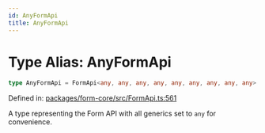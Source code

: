 ```yaml
---
id: AnyFormApi
title: AnyFormApi
---
```


<!-- DO NOT EDIT: this page is autogenerated from the type comments -->

# Type Alias: AnyFormApi

```ts
type AnyFormApi = FormApi<any, any, any, any, any, any, any, any, any>;
```

Defined in: [packages/form-core/src/FormApi.ts:561](https://github.com/TanStack/form/blob/main/packages/form-core/src/FormApi.ts#L561)

A type representing the Form API with all generics set to `any` for convenience.
